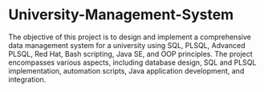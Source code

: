 # University-Management-System
 The objective of this project is to design and implement a comprehensive data management system for a university using SQL, PLSQL, Advanced PLSQL, Red Hat, Bash scripting, Java SE, and OOP principles. The project encompasses various aspects, including database design, SQL and PLSQL implementation, automation scripts, Java application development, and integration.
 
